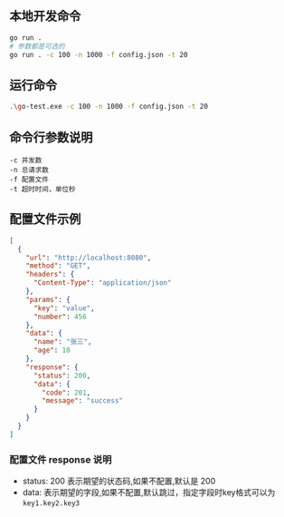 ## 本地开发命令

```bash
go run .
# 参数都是可选的
go run . -c 100 -n 1000 -f config.json -t 20
```

## 运行命令

```bash
.\go-test.exe -c 100 -n 1000 -f config.json -t 20
```

## 命令行参数说明

```
-c 并发数
-n 总请求数
-f 配置文件
-t 超时时间，单位秒
```

## 配置文件示例

```json
[
  {
    "url": "http://localhost:8080",
    "method": "GET",
    "headers": {
      "Content-Type": "application/json"
    },
    "params": {
      "key": "value",
      "number": 456
    },
    "data": {
      "name": "张三",
      "age": 18
    },
    "response": {
      "status": 200,
      "data": {
        "code": 201,
        "message": "success"
      }
    }
  }
]
```
### 配置文件 response 说明
- status: 200 表示期望的状态码,如果不配置,默认是 200
- data: 表示期望的字段,如果不配置,默认跳过，指定字段时key格式可以为`key1.key2.key3`
